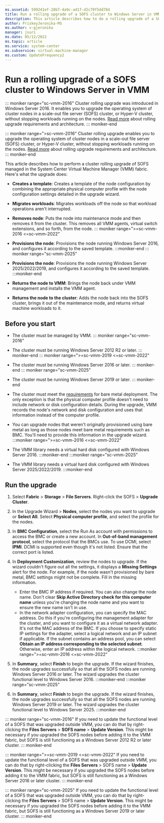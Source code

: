 ```yaml
---
ms.assetid: 599241ef-28b7-4a9c-ad1f-d2c79f5dd784
title: Run a rolling upgrade of a SOFS cluster to Windows Server in VMM
description: This article describes how to do a rolling upgrade of a SOFS cluster in the VMM storage fabric
author: PriskeyJeronika-MS
ms.author: v-gjeronika
manager: jsuri
ms.date: 05/12/2022
ms.topic: article
ms.service: system-center
ms.subservice: virtual-machine-manager
ms.custom: UpdateFrequency2
---
```


# Run a rolling upgrade of a SOFS cluster to Windows Server in VMM



::: moniker range="sc-vmm-2016"
Cluster rolling upgrade was introduced in Windows Server 2016. It enables you to upgrade the operating system of cluster nodes in a scale-out file server (SOFS) cluster, or Hyper-V cluster, without stopping workloads running on the nodes. [Read more](/windows-server/failover-clustering/cluster-operating-system-rolling-upgrade#requirements) about rolling upgrade requirements and architecture.
::: moniker-end

::: moniker range=">sc-vmm-2016"
Cluster rolling upgrade enables you to upgrade the operating system of cluster nodes in a scale-out file server (SOFS) cluster, or Hyper-V cluster, without stopping workloads running on the nodes. [Read more](/windows-server/failover-clustering/cluster-operating-system-rolling-upgrade#requirements) about rolling upgrade requirements and architecture.
::: moniker-end


This article describes how to perform a cluster rolling upgrade of SOFS managed in the System Center Virtual Machine Manager (VMM) fabric. Here's what the upgrade does:

- **Creates a template**: Creates a template of the node configuration by combining the appropriate physical computer profile with the node configuration settings detailed in the upgrade wizard.

- **Migrates workloads**: Migrates workloads off the node so that workload operations aren't interrupted.

- **Removes node**: Puts the node into maintenance mode and then removes it from the cluster. This removes all VMM agents, virtual switch extensions, and so forth, from the node.
::: moniker range=">=sc-vmm-2016 <=sc-vmm-2022"
- **Provisions the node**: Provisions the node running Windows Server 2016, and configures it according to the saved template.
:::moniker-end
::: moniker range="sc-vmm-2025"
- **Provisions the node**: Provisions the node running Windows Server 2025/2022/2019, and configures it according to the saved template.
:::moniker-end
- **Returns the node to VMM**: Brings the node back under VMM management and installs the VMM agent.

- **Returns the node to the cluster**: Adds the node back into the SOFS cluster, brings it out of the maintenance mode, and returns virtual machine workloads to it.

## Before you start

- The cluster must be managed by VMM.
::: moniker range="sc-vmm-2016"
- The cluster must be running Windows Server 2012 R2 or later.
::: moniker-end
::: moniker range=">=sc-vmm-2019 <=sc-vmm-2022"
- The cluster must be running Windows Server 2016 or later.
::: moniker-end
::: moniker range="sc-vmm-2025"
- The cluster must be running Windows Server 2019 or later.
::: moniker-end
- The cluster must meet the [requirements](sofs-bare-metal.md#before-you-start) for bare metal deployment. The only exception is that the physical computer profile doesn't need to include network or disk configuration details. During the upgrade, VMM records the node's network and disk configuration and uses that information instead of the computer profile.

- You can upgrade nodes that weren't originally provisioned using bare metal as long as those nodes meet bare metal requirements such as BMC. You'll need to provide this information in the upgrade wizard.
:::moniker range=">=sc-vmm-2016 <=sc-vmm-2022"
- The VMM library needs a virtual hard disk configured with Windows Server 2016.
:::moniker-end
:::moniker range="sc-vmm-2025"
- The VMM library needs a virtual hard disk configured with Windows Server 2025/2022/2019.
:::moniker-end

## Run the upgrade

1. Select **Fabric** > **Storage** > **File Servers**. Right-click the SOFS > **Upgrade Cluster**.

1. In the Upgrade Wizard > **Nodes**, select the nodes you want to upgrade or **Select All**. Select **Physical computer profile**, and select the profile for the nodes.

1. In **BMC Configuration**, select the Run As account with permissions to access the BMC or create a new account. In **Out-of-band management protocol**, select the protocol that the BMCs use. To use DCMI, select **IPMI**. DCMI is supported even though it's not listed. Ensure that the correct port is listed.

1. In **Deployment Customization**, review the nodes to upgrade. If the wizard couldn't figure out all the settings, it displays a **Missing Settings** alert for the node. For example, if the node wasn't provisioned by bare metal, BMC settings might not be complete. Fill in the missing information.
    - Enter the BMC IP address if required. You can also change the node name. Don't clear **Skip Active Directory check for this computer name** unless you're changing the node name and you want to ensure the new name isn't in use.
    - In the network adapter configuration, you can specify the MAC address. Do this if you're configuring the management adapter for the cluster, and you want to configure it as a virtual network adapter. It's not the MAC address of the BMC. If you choose to specify static IP settings for the adapter, select a logical network and an IP subnet if applicable. If the subnet contains an address pool, you can select **Obtain an IP address corresponding to the selected subnet**. Otherwise, enter an IP address within the logical network.
:::moniker range=">=sc-vmm-2016 <=sc-vmm-2022"
1. In **Summary**, select **Finish** to begin the upgrade. If the wizard finishes, the node upgrades successfully so that all the SOFS nodes are running Windows Server 2016 or later. The wizard upgrades the cluster functional level to Windows Server 2016.
:::moniker-end
:::moniker range="sc-vmm-2025"
1. In **Summary**, select **Finish** to begin the upgrade. If the wizard finishes, the node upgrades successfully so that all the SOFS nodes are running Windows Server 2019 or later. The wizard upgrades the cluster functional level to Windows Server 2025.
:::moniker-end

::: moniker range="sc-vmm-2016"
If you need to update the functional level of a SOFS that was upgraded outside VMM, you can do that by right-clicking the **Files Servers** > **SOFS name** > **Update Version**. This might be necessary if you upgraded the SOFS nodes before adding it to the VMM fabric, but SOFS is still functioning as a Windows Server 2012 R2 or later cluster.
::: moniker-end

::: moniker range=">=sc-vmm-2019 <=sc-vmm-2022"
If you need to update the functional level of a SOFS that was upgraded outside VMM, you can do that by right-clicking the **Files Servers** > SOFS name > **Update Version**. This might be necessary if you upgraded the SOFS nodes before adding it to the VMM fabric, but SOFS is still functioning as a Windows Server 2016 or later cluster.
::: moniker-end

::: moniker range="sc-vmm-2025"
If you need to update the functional level of a SOFS that was upgraded outside VMM, you can do that by right-clicking the **Files Servers** > SOFS name > **Update Version**. This might be necessary if you upgraded the SOFS nodes before adding it to the VMM fabric, but SOFS is still functioning as a Windows Server 2019 or later cluster.
::: moniker-end
